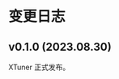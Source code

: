 <!--

## vX.X.X (YYYY.MM.DD)

### 主要更新

### 新功能和改进

### Bug 修复

### 贡献者

-->

# 变更日志

## v0.1.0 (2023.08.30)

XTuner 正式发布。

